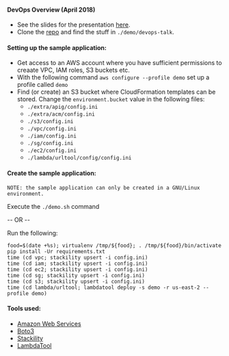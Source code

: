 #### DevOps Overview (April 2018)
* See the slides for the presentation [here](https://github.com/cmrsol/demo/blob/master/devops-talk/presentation/DevOps-Overview.pdf).
* Clone the [repo](https://github.com/cmrsol/demo.git) and find the stuff in ```./demo/devops-talk```.

#### Setting up the sample application:
* Get access to an AWS account where you have sufficient permissions to creaate VPC, IAM roles, S3 buckets etc.
* With the following command ```aws configure --profile demo``` set up a profile called ```demo```
* Find (or create) an S3 bucket where CloudFormation templates can be stored. Change the ```environment.bucket``` value in the following files:
  * ```./extra/apig/config.ini```
  * ```./extra/acm/config.ini```
  * ```./s3/config.ini```
  * ```./vpc/config.ini```
  * ```./iam/config.ini```
  * ```./sg/config.ini```
  * ```./ec2/config.ini```
  * ```./lambda/urltool/config/config.ini```

#### Create the sample application:
```
NOTE: the sample application can only be created in a GNU/Linux environment.
```
Execute the ```./demo.sh``` command

-- OR --

Run the following:
```
food=$(date +%s); virtualenv /tmp/${food}; . /tmp/${food}/bin/activate
pip install -Ur requirements.txt
time (cd vpc; stackility upsert -i config.ini)
time (cd iam; stackility upsert -i config.ini)
time (cd ec2; stackility upsert -i config.ini)
time (cd sg; stackility upsert -i config.ini)
time (cd s3; stackility upsert -i config.ini)
time (cd lambda/urltool; lambdatool deploy -s demo -r us-east-2 --profile demo)
```

#### Tools used:
* [Amazon Web Services](https://aws.amazon.com/)
* [Boto3](https://boto3.readthedocs.io/en/latest/)
* [Stackility](https://github.com/muckamuck/stackility)
* [LambdaTool](https://github.com/muckamuck/lambda-tool)
